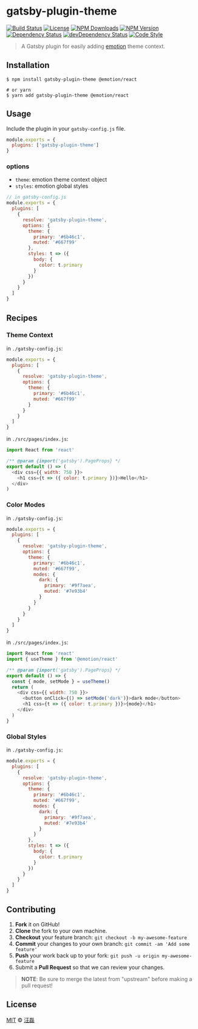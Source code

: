 # gatsby-plugin-theme

[![Build Status][travis-img]][travis-url]
[![License][license-img]][license-url]
[![NPM Downloads][downloads-img]][downloads-url]
[![NPM Version][version-img]][version-url]
[![Dependency Status][dependency-img]][dependency-url]
[![devDependency Status][devdependency-img]][devdependency-url]
[![Code Style][style-img]][style-url]

> A Gatsby plugin for easily adding [emotion](https://emotion.sh) theme context.

## Installation

```shell
$ npm install gatsby-plugin-theme @emotion/react

# or yarn
$ yarn add gatsby-plugin-theme @emotion/react
```

## Usage

Include the plugin in your `gatsby-config.js` file.

```javascript
module.exports = {
  plugins: ['gatsby-plugin-theme']
}
```

### options

- `theme`: emotion theme context object
- `styles`: emotion global styles

```javascript
// in gatsby-config.js
module.exports = {
  plugins: [
    {
      resolve: 'gatsby-plugin-theme',
      options: {
        theme: {
          primary: '#6b46c1',
          muted: '#667f99'
        },
        styles: t => ({
          body: {
            color: t.primary
          }
        })
      }
    }
  ]
}
```

## Recipes

### Theme Context

in `./gatsby-config.js`:

```javascript
module.exports = {
  plugins: [
    {
      resolve: 'gatsby-plugin-theme',
      options: {
        theme: {
          primary: '#6b46c1',
          muted: '#667f99'
        }
      }
    }
  ]
}
```

in `./src/pages/index.js`:

```javascript
import React from 'react'

/** @param {import('gatsby').PageProps} */
export default () => (
  <div css={{ width: 750 }}>
    <h1 css={t => ({ color: t.primary })}>Hello</h1>
  </div>
)
```

### Color Modes

in `./gatsby-config.js`:

```javascript
module.exports = {
  plugins: [
    {
      resolve: 'gatsby-plugin-theme',
      options: {
        theme: {
          primary: '#6b46c1',
          muted: '#667f99',
          modes: {
            dark: {
              primary: '#9f7aea',
              muted: '#7e93b4'
            }
          }
        }
      }
    }
  ]
}
```

in `./src/pages/index.js`:

```javascript
import React from 'react'
import { useTheme } from '@emotion/react'

/** @param {import('gatsby').PageProps} */
export default () => {
  const { mode, setMode } = useTheme()
  return (
    <div css={{ width: 750 }}>
      <button onClick={() => setMode('dark')}>dark mode</button>
      <h1 css={t => ({ color: t.primary })}>{mode}</h1>
    </div>
  )
}
```

### Global Styles

in `./gatsby-config.js`:

```javascript
module.exports = {
  plugins: [
    {
      resolve: 'gatsby-plugin-theme',
      options: {
        theme: {
          primary: '#6b46c1',
          muted: '#667f99',
          modes: {
            dark: {
              primary: '#9f7aea',
              muted: '#7e93b4'
            }
          }
        },
        styles: t => ({
          body: {
            color: t.primary
          }
        })
      }
    }
  ]
}
```

## Contributing

1. **Fork** it on GitHub!
2. **Clone** the fork to your own machine.
3. **Checkout** your feature branch: `git checkout -b my-awesome-feature`
4. **Commit** your changes to your own branch: `git commit -am 'Add some feature'`
5. **Push** your work back up to your fork: `git push -u origin my-awesome-feature`
6. Submit a **Pull Request** so that we can review your changes.

> **NOTE**: Be sure to merge the latest from "upstream" before making a pull request!

## License

[MIT](LICENSE) &copy; [汪磊](https://zce.me)



[travis-img]: https://img.shields.io/travis/com/zce/gatsby-plugin-theme
[travis-url]: https://travis-ci.com/zce/gatsby-plugin-theme
[codecov-img]: https://img.shields.io/codecov/c/github/zce/gatsby-plugin-theme
[codecov-url]: https://codecov.io/gh/zce/gatsby-plugin-theme
[license-img]: https://img.shields.io/github/license/zce/gatsby-plugin-theme
[license-url]: https://github.com/zce/gatsby-plugin-theme/blob/master/LICENSE
[downloads-img]: https://img.shields.io/npm/dm/gatsby-plugin-theme
[downloads-url]: https://npmjs.org/package/gatsby-plugin-theme
[version-img]: https://img.shields.io/npm/v/gatsby-plugin-theme
[version-url]: https://npmjs.org/package/gatsby-plugin-theme
[dependency-img]: https://img.shields.io/david/zce/gatsby-plugin-theme
[dependency-url]: https://david-dm.org/zce/gatsby-plugin-theme
[devdependency-img]: https://img.shields.io/david/dev/zce/gatsby-plugin-theme
[devdependency-url]: https://david-dm.org/zce/gatsby-plugin-theme?type=dev
[style-img]: https://img.shields.io/badge/code_style-standard-brightgreen
[style-url]: https://standardjs.com
